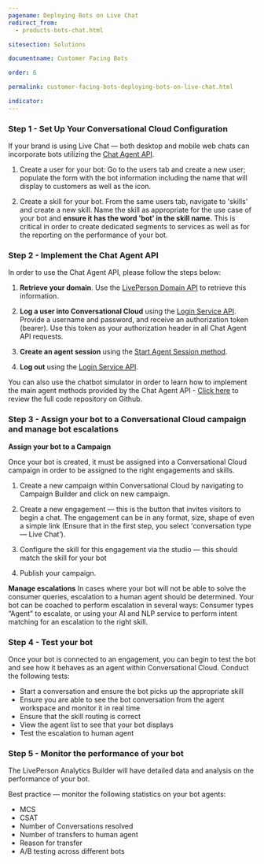 ```yaml
---
pagename: Deploying Bots on Live Chat
redirect_from:
  - products-bots-chat.html

sitesection: Solutions

documentname: Customer Facing Bots

order: 6

permalink: customer-facing-bots-deploying-bots-on-live-chat.html

indicator:
---
```


### Step 1 - Set Up Your Conversational Cloud Configuration

If your brand is using Live Chat — both desktop and mobile web chats can incorporate bots utilizing the [Chat Agent API](chat-agent-getting-started.html).

1. Create a user for your bot: Go to the users tab and create a new user; populate the form with the bot information including the name that will display to customers as well as the icon.

2. Create a skill for your bot. From the same users tab, navigate to 'skills’ and create a  new skill. Name the skill as appropriate for the use case of your bot and **ensure it has the word 'bot’ in the skill name.** This is critical in order to create dedicated segments to services as well as for the reporting on the performance of your bot.

### Step 2 - Implement the Chat Agent API

In order to use the Chat Agent API, please follow the steps below:

1. **Retrieve your domain**. Use the [LivePerson Domain API](agent-domain-domain-api.html) to retrieve this information.

2. **Log a user into Conversational Cloud** using the [Login Service API](login-getting-started.html). Provide a username and password, and receive an authorization token (bearer). Use this token as your authorization header in all Chat Agent API requests.

3. **Create an agent session** using the [Start Agent Session method](agent-start-agent-session.html).

4. **Log out** using the [Login Service API](agent-logout.html).

You can also use the chatbot simulator in order to learn how to implement the main agent methods provided by the Chat Agent API - [Click here](https://github.com/LivePersonInc/agent-sample-app) to review the full code repository on Github.

### Step 3 - Assign your bot to a Conversational Cloud campaign and manage bot escalations

**Assign your bot to a Campaign**

Once your bot is created, it must be assigned into a Conversational Cloud campaign in order to be assigned to the right engagements and skills.

1. Create a new campaign within Conversational Cloud by navigating to Campaign Builder and click on new campaign.

2. Create a new engagement — this is the button that invites visitors to begin a chat.  The engagement can be in any format, size, shape of even a simple link (Ensure that in the first step, you select 'conversation type — Live Chat’).

3. Configure the skill for this engagement via the studio — this should match the skill for your bot

4. Publish your campaign.

**Manage escalations**
In cases where your bot will not be able to solve the consumer queries, escalation to a human agent should be determined. Your bot can be coached to perform escalation in several ways: Consumer types “Agent” to escalate, or using your AI and NLP service to perform intent matching for an escalation to the right skill.

### Step 4 - Test your bot

Once your bot is connected to an engagement, you can begin to test the bot and see how it behaves as an agent within Conversational Cloud.  Conduct the following tests:

* Start a conversation and ensure the bot picks up the appropriate skill
* Ensure you are able to see the bot conversation from the agent workspace and monitor it in real time
* Ensure that the skill routing is correct
* View the agent list to see that your bot displays
* Test the escalation to human agent

### Step 5 - Monitor the performance of your bot

The LivePerson Analytics Builder will have detailed data and analysis on the performance of your bot.

Best practice — monitor the following statistics on your bot agents:

* MCS
* CSAT
* Number of Conversations resolved
* Number of transfers to human agent
* Reason for transfer
* A/B testing across different bots
